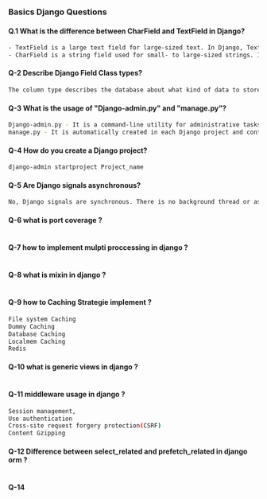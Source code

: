### Basics Django Questions

#### Q.1 What is the difference between CharField and TextField in Django?

```bash
- TextField is a large text field for large-sized text. In Django, TextField is used to store paragraphs and all other text data. The default form widget for this field is TextArea.
- CharField is a string field used for small- to large-sized strings. It is like a string field in C/C++. In Django, CharField is used to store small strings like first name, last name, etc.
```

#### Q-2 Describe Django Field Class types?

```bash
The column type describes the database about what kind of data to store (e.g., INTEGER, VARCHAR, TEXT).
```


#### Q-3 What is the usage of "Django-admin.py" and "manage.py"?

```bash
Django-admin.py - It is a command-line utility for administrative tasks. 
manage.py - It is automatically created in each Django project and controls the Django project on the server or even to begin one. It has the following usage:
```


#### Q-4  How do you create a Django project?

```bash
django-admin startproject Project_name
```


#### Q-5 Are Django signals asynchronous?

```bash
No, Django signals are synchronous. There is no background thread or asynchronous jobs to execute them.
```


#### Q-6 what is port coverage ?

```bash
```


#### Q-7 how to implement mulpti proccessing in django ?

```bash
```


#### Q-8 what is mixin in django ? 

```bash
```


#### Q-9 how to Caching Strategie implement ?

```bash
File system Caching 
Dummy Caching 
Database Caching
Localmem Caching 
Redis
```

#### Q-10 what is generic views in django ?

```bash
```


#### Q-11 middleware usage in django ?

```bash
Session management,
Use authentication
Cross-site request forgery protection(CSRF)
Content Gzipping
```


#### Q-12 Difference between select_related and prefetch_related in django orm ?

```bash
```

#### Q-14

```bash
```

